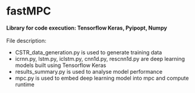 # fastMPC
**Library for code execution: Tensorflow Keras, Pyipopt, Numpy** </br> </br>
File description:
* CSTR_data_generation.py is used to generate training data </br>
* icrnn.py, lstm.py, iclstm.py, cnn1d.py, rescnn1d.py are deep learning models built using Tensorflow Keras </br>
* results_summary.py is used to analyse model performance </br>
* mpc.py is used to embed deep learning model into mpc and compute runtime
